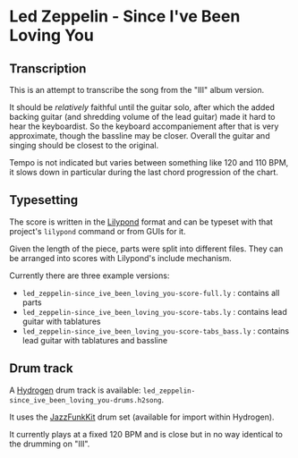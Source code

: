 # Led Zeppelin - Since I've Been Loving You

## Transcription

This is an attempt to transcribe the song from the "III" album version.

It should be _relatively_ faithful until the guitar solo, after which the added backing guitar (and shredding volume of the lead guitar) made it hard to hear the keyboardist. So the keyboard accompaniement after that is very approximate, though the bassline may be closer. Overall the guitar and singing should be closest to the original.

Tempo is not indicated but varies between something like 120 and 110 BPM, it slows down in particular during the last chord progression of the chart.


## Typesetting

The score is written in the [Lilypond](https://lilypond.org) format and can be typeset with that project's `lilypond` command or from GUIs for it.

Given the length of the piece, parts were split into different files. They can be arranged into scores with Lilypond's include mechanism.

Currently there are three example versions:

* `led_zeppelin-since_ive_been_loving_you-score-full.ly` : contains all parts
* `led_zeppelin-since_ive_been_loving_you-score-tabs.ly` : contains lead guitar with tablatures
* `led_zeppelin-since_ive_been_loving_you-score-tabs_bass.ly` : contains lead guitar with tablatures and bassline


## Drum track

A [Hydrogen](http://hydrogen-music.org/features/) drum track is available: `led_zeppelin-since_ive_been_loving_you-drums.h2song`.

It uses the [JazzFunkKit](https://www.orangetreesamples.com/blog/free-jazz-funk-drum-sample-library) drum set (available for import within Hydrogen).

It currently plays at a fixed 120 BPM and is close but in no way identical to the drumming on "III".
